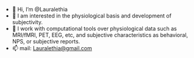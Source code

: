 - 👋 Hi, I’m @Lauralethia
- 👀  I am interested in the physiological basis and development of subjectivity. 
- 🌱 I work with computational tools over physiological data such as MRI/fMRI, PET, EEG, etc, and subjective characteristics as behavioral, NPS, or subjective reports.
- 📫 mail: Lauralethia@gmail.com

<!---
Lauralethia/Lauralethia is a ✨ special ✨ repository because its `README.md` (this file) appears on your GitHub profile.
You can click the Preview link to take a look at your changes.
--->
